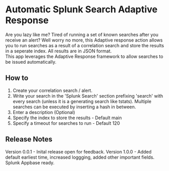 # Automatic Splunk Search Adaptive Response
Are you lazy like me? Tired of running a set of known searches after you receive an alert? Well worry no more, this Adaptive response action allows you to run searches as a result of a correlation search and store the results in a seperate index.  All results are in JSON format.  
This app leverages the Adaptive Response framework to allow searches to be issued automatically.

## How to
1. Create your correlation search / alert.  
2. Write your search in the 'Splunk Search' section prefixing 'search' with every search (unless it is a generating search like tstats).  Multiple searches can be executed by inserting a hash in between.
3. Enter a description (Optional) 
4. Specify the index to store the results - Default main
5. Specify a timeout for searches to run - Default 120


## Release Notes
Version 0.0.1 - Inital release open for feedback.
Version 1.0.0 - Added default earliest time, increased loggging, added other important fields.  Splunk Appbase ready.